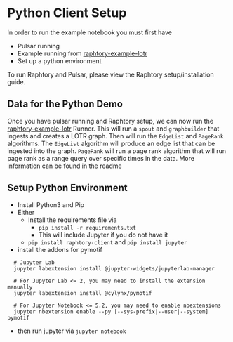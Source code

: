 # Python Client Setup 


In order to run the example notebook you must first have

* Pulsar running
* Example running from [raphtory-example-lotr](https://github.com/Raphtory/Examples/tree/0.5.0/raphtory-example-lotr)
* Set up a python environment

To run Raphtory and Pulsar, please view the Raphtory setup/installation guide.

##  Data for the Python Demo

Once you have pulsar running and Raphtory setup, we can now run the [raphtory-example-lotr](https://github.com/Raphtory/Examples/tree/0.5.0/raphtory-example-lotr) Runner.
This will run a `spout` and `graphbuilder` that ingests and creates a LOTR graph.
Then will run the `EdgeList` and `PageRank` algorithms. The `EdgeList` algorithm will produce an edge list that can be ingested into the graph. `PageRank` will run a page rank algorithm that will run page rank as a range query over specific times in the data.
More information can be found in the readme


## Setup Python Environment

- Install Python3 and Pip
- Either
    - Install the requirements file via
        - `pip install -r requirements.txt`
        - This will include Jupyter if you do not have it
    - `pip install raphtory-client`  and `pip install jupyter`
- install the addons for pymotif
```
  # Jupyter Lab
  jupyter labextension install @jupyter-widgets/jupyterlab-manager

  # For Jupyter Lab <= 2, you may need to install the extension manually
  jupyter labextension install @cylynx/pymotif

  # For Jupyter Notebook <= 5.2, you may need to enable nbextensions
  jupyter nbextension enable --py [--sys-prefix|--user|--system] pymotif
```
- then run jupyter via `jupyter notebook`